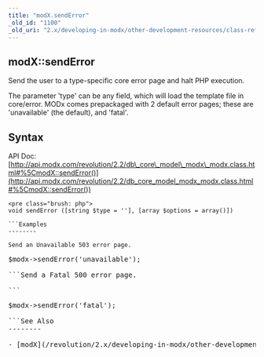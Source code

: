 ```yaml
---
title: "modX.sendError"
_old_id: "1100"
_old_uri: "2.x/developing-in-modx/other-development-resources/class-reference/modx/modx.senderror"
---
```


modX::sendError
---------------

Send the user to a type-specific core error page and halt PHP execution.

The parameter 'type' can be any field, which will load the template file in core/error. MODx comes prepackaged with 2 default error pages; these are 'unavailable' (the default), and 'fatal'.

Syntax
------

API Doc: [http://api.modx.com/revolution/2.2/db\_core\_model\_modx\_modx.class.html#%5CmodX::sendError()](http://api.modx.com/revolution/2.2/db_core_model_modx_modx.class.html#%5CmodX::sendError())

```
<pre class="brush: php">
void sendError ([string $type = ''], [array $options = array()])

```Examples
--------

Send an Unavailable 503 error page.

```
<pre class="brush: php">
$modx->sendError('unavailable');

```Send a Fatal 500 error page.

```
<pre class="brush: php">
$modx->sendError('fatal');

```See Also
--------

- [modX](/revolution/2.x/developing-in-modx/other-development-resources/class-reference/modx "modX")